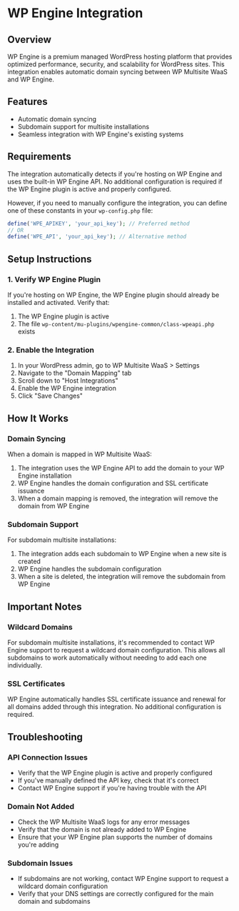 # WP Engine Integration

## Overview
WP Engine is a premium managed WordPress hosting platform that provides optimized performance, security, and scalability for WordPress sites. This integration enables automatic domain syncing between WP Multisite WaaS and WP Engine.

## Features
- Automatic domain syncing
- Subdomain support for multisite installations
- Seamless integration with WP Engine's existing systems

## Requirements
The integration automatically detects if you're hosting on WP Engine and uses the built-in WP Engine API. No additional configuration is required if the WP Engine plugin is active and properly configured.

However, if you need to manually configure the integration, you can define one of these constants in your `wp-config.php` file:

```php
define('WPE_APIKEY', 'your_api_key'); // Preferred method
// OR
define('WPE_API', 'your_api_key'); // Alternative method
```

## Setup Instructions

### 1. Verify WP Engine Plugin

If you're hosting on WP Engine, the WP Engine plugin should already be installed and activated. Verify that:

1. The WP Engine plugin is active
2. The file `wp-content/mu-plugins/wpengine-common/class-wpeapi.php` exists

### 2. Enable the Integration

1. In your WordPress admin, go to WP Multisite WaaS > Settings
2. Navigate to the "Domain Mapping" tab
3. Scroll down to "Host Integrations"
4. Enable the WP Engine integration
5. Click "Save Changes"

## How It Works

### Domain Syncing

When a domain is mapped in WP Multisite WaaS:

1. The integration uses the WP Engine API to add the domain to your WP Engine installation
2. WP Engine handles the domain configuration and SSL certificate issuance
3. When a domain mapping is removed, the integration will remove the domain from WP Engine

### Subdomain Support

For subdomain multisite installations:

1. The integration adds each subdomain to WP Engine when a new site is created
2. WP Engine handles the subdomain configuration
3. When a site is deleted, the integration will remove the subdomain from WP Engine

## Important Notes

### Wildcard Domains

For subdomain multisite installations, it's recommended to contact WP Engine support to request a wildcard domain configuration. This allows all subdomains to work automatically without needing to add each one individually.

### SSL Certificates

WP Engine automatically handles SSL certificate issuance and renewal for all domains added through this integration. No additional configuration is required.

## Troubleshooting

### API Connection Issues
- Verify that the WP Engine plugin is active and properly configured
- If you've manually defined the API key, check that it's correct
- Contact WP Engine support if you're having trouble with the API

### Domain Not Added
- Check the WP Multisite WaaS logs for any error messages
- Verify that the domain is not already added to WP Engine
- Ensure that your WP Engine plan supports the number of domains you're adding

### Subdomain Issues
- If subdomains are not working, contact WP Engine support to request a wildcard domain configuration
- Verify that your DNS settings are correctly configured for the main domain and subdomains
